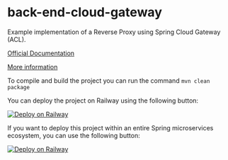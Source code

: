 # back-end-cloud-gateway

Example implementation of a Reverse Proxy using Spring Cloud Gateway (ACL).

[Official Documentation](https://cloud.spring.io/spring-cloud-gateway/reference/html/)

[More information](https://www.baeldung.com/spring-cloud-gateway)

To compile and build the project you can run the command ``mvn clean package``

You can deploy the project on Railway using the following button:

[![Deploy on Railway](https://railway.app/button.svg)](https://railway.app/template/OI2sbM?referralCode=jesus-unir)

If you want to deploy this project within an entire Spring microservices ecosystem, you can use the following button:

[![Deploy on Railway](https://railway.app/button.svg)](https://railway.app/template/f6CKpT?referralCode=jesus-unir)